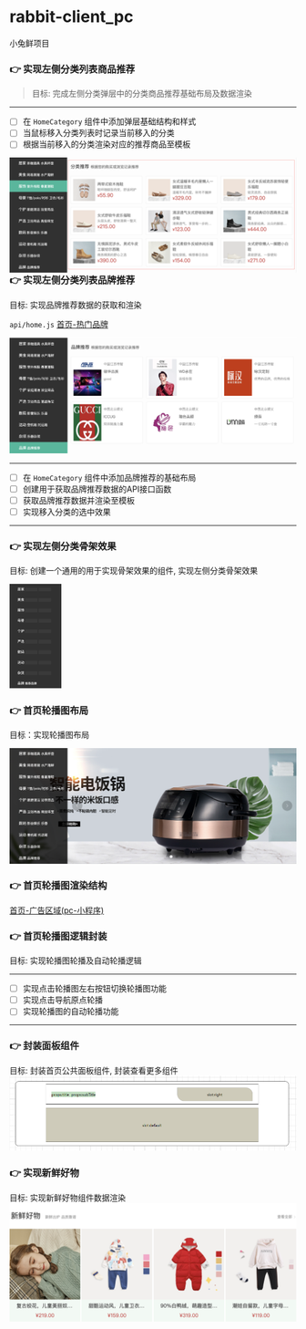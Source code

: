 # rabbit-client_pc
小兔鲜项目

### :point_right: 实现左侧分类列表商品推荐

> 目标: 完成左侧分类弹层中的分类商品推荐基础布局及数据渲染

------

- [ ] 在 `HomeCategory` 组件中添加弹层基础结构和样式
- [ ] 当鼠标移入分类列表时记录当前移入的分类
- [ ] 根据当前移入的分类渲染对应的推荐商品至模板

<img src="./images/103.png" align="left"/>



### :point_right: 实现左侧分类列表品牌推荐

目标: 实现品牌推荐数据的获取和渲染

`api/home.js` [首页-热门品牌](http://zhoushugang.gitee.io/erabbit-client-pc-document/api.html#u9996u9875-u70edu95e8u54c1u724c0a3ca20id3du9996u9875-u70edu95e8u54c1u724c3e203ca3e)

<img src="./images/104.png" />

------

- [ ] 在 `HomeCategory` 组件中添加品牌推荐的基础布局
- [ ] 创建用于获取品牌推荐数据的API接口函数
- [ ] 获取品牌推荐数据并渲染至模板
- [ ] 实现移入分类的选中效果

------



### :point_right: 实现左侧分类骨架效果

目标: 创建一个通用的用于实现骨架效果的组件, 实现左侧分类骨架效果



<img src="./images/125.png" width="18%"/>

### :point_right: 首页轮播图布局

目标：实现轮播图布局

<img src="./images/105.png" />



### :point_right: 首页轮播图渲染结构

[首页-广告区域(pc-小程序)](http://zhoushugang.gitee.io/erabbit-client-pc-document/api.html#u9996u9875-u5e7fu544au533au57df28pc-u5c0fu7a0bu5e8f290a3ca20id3du9996u9875-u5e7fu544au533au57df28pc-u5c0fu7a0bu5e8f293e203ca3e)



### :point_right: 首页轮播图逻辑封装

目标: 实现轮播图轮播及自动轮播逻辑

------

- [ ] 实现点击轮播图左右按钮切换轮播图功能
- [ ] 实现点击导航原点轮播
- [ ] 实现轮播图的自动轮播功能

------



### :point_right: 封装面板组件

目标: 封装首页公共面板组件, 封装查看更多组件
<img src="./images/30.png" />



### :point_right: 实现新鲜好物

目标: 实现新鲜好物组件数据渲染
<img src="./images/106.png" />

